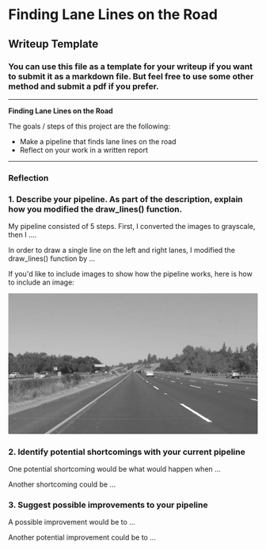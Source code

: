 # **Finding Lane Lines on the Road** 

## Writeup Template

### You can use this file as a template for your writeup if you want to submit it as a markdown file. But feel free to use some other method and submit a pdf if you prefer.

---

**Finding Lane Lines on the Road**

The goals / steps of this project are the following:
* Make a pipeline that finds lane lines on the road
* Reflect on your work in a written report


[//]: # (Image References)

[image0]: ./examples/out/0-solidYellowLeft.jpg "Original"
[image1]: ./examples/out/1-gray_solidYellowLeft.jpg "Grayscale"
[image2]: ./examples/out/2-blurred_solidYellowLeft.jpg "Blurred"
[image3]: ./examples/out/3-canny_solidYellowLeft.jpg "Canny"
[image4]: ./examples/out/4-region_solidYellowLeft.jpg "RegionIfInterest"
[image5]: ./examples/out/5-hough_solidYellowLeft.jpg "LaneLines"
[image6]: ./examples/out/6-single_solidYellowLeft.jpg "SingleLaneLines"
[image7]: ./examples/out/7-final_solidYellowLeft.jpg "MergedFinal"

---

### Reflection

### 1. Describe your pipeline. As part of the description, explain how you modified the draw_lines() function.

My pipeline consisted of 5 steps. First, I converted the images to grayscale, then I .... 

In order to draw a single line on the left and right lanes, I modified the draw_lines() function by ...

If you'd like to include images to show how the pipeline works, here is how to include an image: 

![alt text][image1]


### 2. Identify potential shortcomings with your current pipeline


One potential shortcoming would be what would happen when ... 

Another shortcoming could be ...


### 3. Suggest possible improvements to your pipeline

A possible improvement would be to ...

Another potential improvement could be to ...
